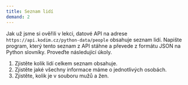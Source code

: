 ```yaml
---
title: Seznam lidí
demand: 2
---
```


Jak už jsme si ověřili v lekci, datové API na adrese `https://api.kodim.cz/python-data/people` obsahuje seznam lidí. Napište program, který tento seznam z API stáhne a převede z formátu JSON na Python slovníky. Proveďte následující úkoly.

1. Zjistěte kolik lidí celkem seznam obsahuje.
1. Zjistěte jaké všechny informace máme o jednotlivých osobách.
1. Zjistěte, kolik je v souboru mužů a žen.
